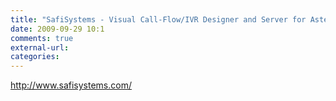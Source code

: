 ```yaml
---
title: "SafiSystems - Visual Call-Flow/IVR Designer and Server for Asterisk Systems"
date: 2009-09-29 10:1
comments: true
external-url:
categories:
---
```

<http://www.safisystems.com/>
